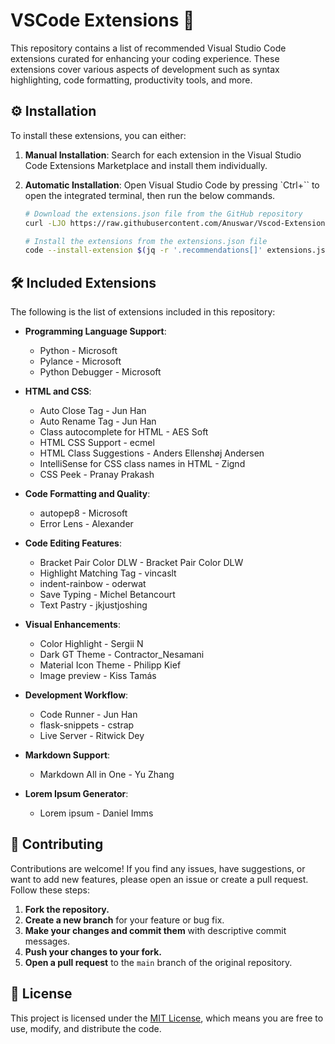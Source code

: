 # VSCode Extensions 📂

This repository contains a list of recommended Visual Studio Code extensions curated for enhancing your coding experience. These extensions cover various aspects of development such as syntax highlighting, code formatting, productivity tools, and more.

## ⚙️ Installation

To install these extensions, you can either:

1. **Manual Installation**: Search for each extension in the Visual Studio Code Extensions Marketplace and install them individually.

2. **Automatic Installation**: Open Visual Studio Code by pressing `Ctrl+`` to open the integrated terminal, then run the below commands.
    ```bash
    # Download the extensions.json file from the GitHub repository
    curl -LJO https://raw.githubusercontent.com/Anuswar/Vscod-Extension/main/extensions.json

    # Install the extensions from the extensions.json file
    code --install-extension $(jq -r '.recommendations[]' extensions.json)
    ```

## 🛠️ Included Extensions

The following is the list of extensions included in this repository:

- **Programming Language Support**:
  - Python - Microsoft
  - Pylance - Microsoft
  - Python Debugger - Microsoft

- **HTML and CSS**:
  - Auto Close Tag - Jun Han
  - Auto Rename Tag - Jun Han
  - Class autocomplete for HTML - AES Soft
  - HTML CSS Support - ecmel
  - HTML Class Suggestions - Anders Ellenshøj Andersen
  - IntelliSense for CSS class names in HTML - Zignd
  - CSS Peek - Pranay Prakash

- **Code Formatting and Quality**:
  - autopep8 - Microsoft
  - Error Lens - Alexander

- **Code Editing Features**:
  - Bracket Pair Color DLW - Bracket Pair Color DLW
  - Highlight Matching Tag - vincaslt
  - indent-rainbow - oderwat
  - Save Typing - Michel Betancourt
  - Text Pastry - jkjustjoshing

- **Visual Enhancements**:
  - Color Highlight - Sergii N
  - Dark GT Theme - Contractor_Nesamani
  - Material Icon Theme - Philipp Kief
  - Image preview - Kiss Tamás

- **Development Workflow**:
  - Code Runner - Jun Han
  - flask-snippets - cstrap
  - Live Server - Ritwick Dey

- **Markdown Support**:
  - Markdown All in One - Yu Zhang

- **Lorem Ipsum Generator**:
  - Lorem ipsum - Daniel Imms

## 🤝 Contributing

Contributions are welcome! If you find any issues, have suggestions, or want to add new features, please open an issue or create a pull request. Follow these steps:

1. **Fork the repository.**
2. **Create a new branch** for your feature or bug fix.
3. **Make your changes and commit them** with descriptive commit messages.
4. **Push your changes to your fork.**
5. **Open a pull request** to the `main` branch of the original repository.

## 📄 License

This project is licensed under the [MIT License](LICENSE.md), which means you are free to use, modify, and distribute the code.
